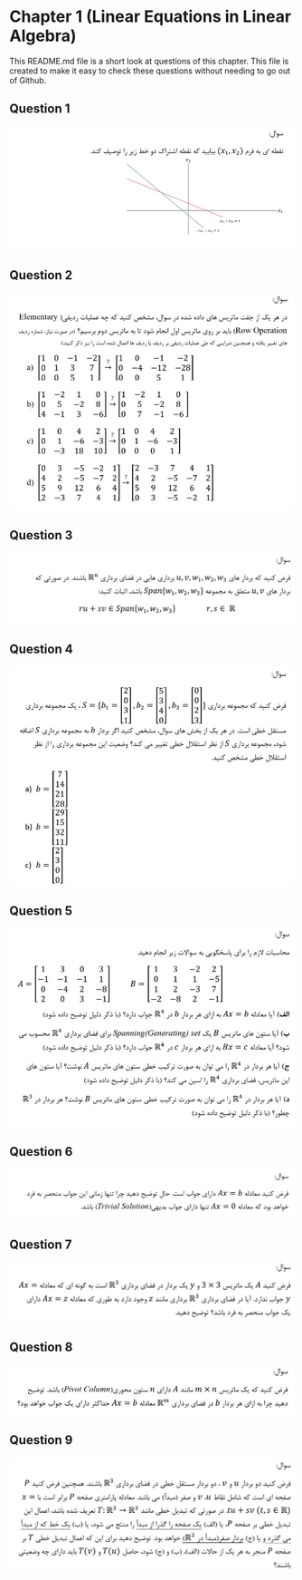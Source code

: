 # Chapter 1 (Linear Equations in Linear Algebra)
This README.md file is a short look at questions of this chapter.
This file is created to make it easy to check these questions without needing to go out of Github.

## Question 1
![](./Q1/img_q1.jpg)
## Question 2
![](./Q2/img_q2.jpg)
## Question 3
![](./Q3/img_q3.jpg)
## Question 4
![](./Q4/img_q4.jpg)
## Question 5
![](./Q5/img_q5.jpg)
## Question 6
![](./Q6/img_q6.jpg)
## Question 7
![](./Q7/img_q7.jpg)
## Question 8
![](./Q8/img_q8.jpg)
## Question 9
![](./Q9/img_q9.jpg)
